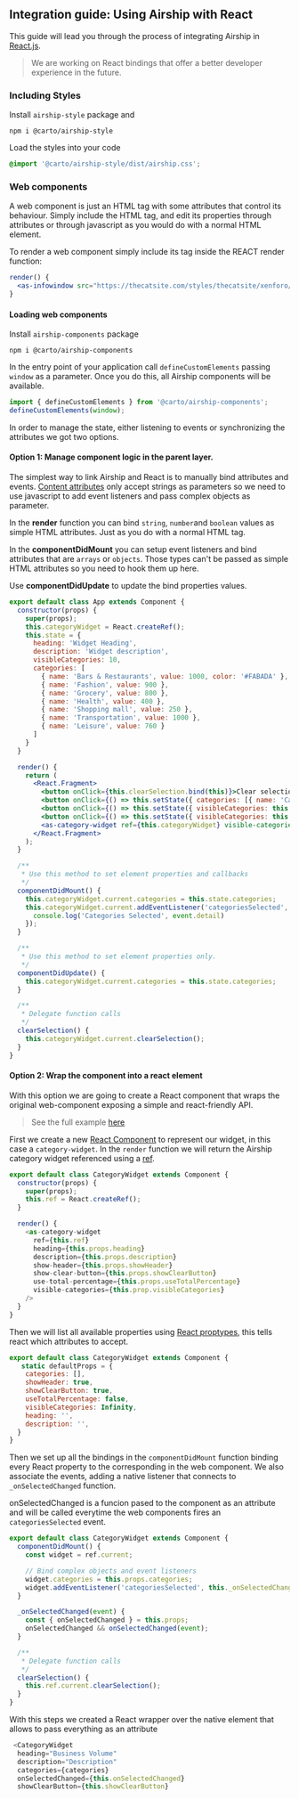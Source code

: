 ## Integration guide: Using Airship with React

This guide will lead you through the process of integrating Airship in [React.js](https://reactjs.org/).

>  We are working on React bindings that offer a better developer experience in the future.

### Including Styles

Install `airship-style` package and

 ```
npm i @carto/airship-style
```

Load the styles into your code

```css
@import '@carto/airship-style/dist/airship.css';
```

### Web components

A web component is just an HTML tag with some attributes that control its behaviour. Simply include the HTML tag, and edit its properties through attributes or through javascript as you would do with a normal HTML element.

To render a web component simply include its tag inside the REACT render function:


```jsx
render() {
  <as-infowindow src="https://thecatsite.com/styles/thecatsite/xenforo/sources/notice3.png"></as-infowindow>
}
```


#### Loading web components

Install `airship-components` package

```
npm i @carto/airship-components
```

In the entry point of your application call `defineCustomElements` passing `window` as a parameter. Once you do this, all Airship components will be available.

```js
import { defineCustomElements } from '@carto/airship-components';
defineCustomElements(window);
```

In order to manage the state, either listening to events or synchronizing the attributes we got two options.

#### Option 1: Manage component logic in the parent layer.

The simplest way to link Airship and React is to manually bind attributes and events. [Content attributes](https://developer.mozilla.org/en-US/docs/Web/HTML/Attributes#Content_versus_IDL_attributes) only accept strings as parameters so we need to
use javascript to add event listeners and pass complex objects as parameter.


In the **render** function you can bind `string`, `number`and `boolean` values as simple HTML attributes. Just as you do with a normal HTML tag.

In the **componentDidMount** you can setup event listeners and bind attributes that are `arrays` or `objects`. Those types can't be passed as simple HTML attributes so you need to hook them up here.

Use **componentDidUpdate** to update the bind properties values.

```jsx
export default class App extends Component {
  constructor(props) {
    super(props);
    this.categoryWidget = React.createRef();
    this.state = {
      heading: 'Widget Heading',
      description: 'Widget description',
      visibleCategories: 10,
      categories: [
        { name: 'Bars & Restaurants', value: 1000, color: '#FABADA' },
        { name: 'Fashion', value: 900 },
        { name: 'Grocery', value: 800 },
        { name: 'Health', value: 400 },
        { name: 'Shopping mall', value: 250 },
        { name: 'Transportation', value: 1000 },
        { name: 'Leisure', value: 760 }
      ]
    }
  }

  render() {
    return (
      <React.Fragment>
        <button onClick={this.clearSelection.bind(this)}>Clear selection</button>
        <button onClick={() => this.setState({ categories: [{ name: 'Cat 0', value: 100 }, { name: 'Cat 1', value: 90 }] })}>More Categories</button>
        <button onClick={() => this.setState({ visibleCategories: this.state.visibleCategories + 1 })}>More Categories</button>
        <button onClick={() => this.setState({ visibleCategories: this.state.visibleCategories - 1 })}>Less Categories</button>
        <as-category-widget ref={this.categoryWidget} visible-categories={this.state.visibleCategories} heading={this.state.heading} description={this.state.description} />
      </React.Fragment>
    );
  }

  /**
   * Use this method to set element properties and callbacks
   */
  componentDidMount() {
    this.categoryWidget.current.categories = this.state.categories;
    this.categoryWidget.current.addEventListener('categoriesSelected', event => {
      console.log('Categories Selected', event.detail)
    });
  }

  /**
   * Use this method to set element properties only.
   */
  componentDidUpdate() {
    this.categoryWidget.current.categories = this.state.categories;
  }

  /**
   * Delegate function calls
   */
  clearSelection() {
    this.categoryWidget.current.clearSelection();
  }
}
```


#### Option 2: Wrap the component into a react element

With this option we are going to create a React component that wraps the original web-component exposing a simple and react-friendly API.


> See the full example [here](https://github.com/CartoDB/airship-demos/tree/master/react/widget)


First we create a new [React Component](https://reactjs.org/docs/react-component.html) to represent our widget, in this case a `category-widget`. In the `render` function we will return
the Airship category widget referenced using a [ref](https://reactjs.org/docs/refs-and-the-dom.html).


```js
export default class CategoryWidget extends Component {
  constructor(props) {
    super(props);
    this.ref = React.createRef();
  }

  render() {
    <as-category-widget
      ref={this.ref}
      heading={this.props.heading}
      description={this.props.description}
      show-header={this.props.showHeader}
      show-clear-button={this.props.showClearButton}
      use-total-percentage={this.props.useTotalPercentage}
      visible-categories={this.prop.visibleCategories}
    />
  }
}
```

Then we will list all available properties using [React proptypes](https://reactjs.org/docs/typechecking-with-proptypes.html), this tells react
which attributes to accept.

```js
export default class CategoryWidget extends Component {
   static defaultProps = {
    categories: [],
    showHeader: true,
    showClearButton: true,
    useTotalPercentage: false,
    visibleCategories: Infinity,
    heading: '',
    description: '',
  }
}
```

Then we set up all the bindings in the `componentDidMount` function binding every React property to the corresponding in the web component. We also associate the events, adding a native listener that connects to `_onSelectedChanged` function.

onSelectedChanged is a funcion pased to the component as an attribute and will be called everytime the web components fires an `categoriesSelected` event.

```js
export default class CategoryWidget extends Component {
  componentDidMount() {
    const widget = ref.current;

    // Bind complex objects and event listeners
    widget.categories = this.props.categories;
    widget.addEventListener('categoriesSelected', this._onSelectedChanged.bind(this));
  }

  _onSelectedChanged(event) {
    const { onSelectedChanged } = this.props;
    onSelectedChanged && onSelectedChanged(event);
  }

  /**
   * Delegate function calls
   */
  clearSelection() {
    this.ref.current.clearSelection();
  }
}
```

With this steps we created a React wrapper over the native element that allows to pass everything as an attribute

```js
 <CategoryWidget
  heading="Business Volume"
  description="Description"
  categories={categories}
  onSelectedChanged={this.onSelectedChanged}
  showClearButton={this.showClearButton}
```
